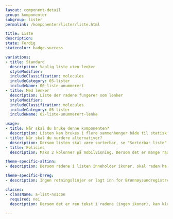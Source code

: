 ```yaml
---
layout: component-detail
group: komponenter
subgroup: lister
permalink: /komponenter/lister/liste.html

title: Liste
description:
state: Ferdig
statecolor: badge-success

variations:
- title: Standard
  description: Vanlig liste uten lenker
  styleModifier:
  includeClassification: molecules
  includeCategory: 05-lister
  includeName: 00-liste-unummerert
- title: Med lenker
  description: Liste der radene fungerer som lenker
  styleModifier:
  includeClassification: molecules
  includeCategory: 05-lister
  includeName: 02-liste-unummerert-lenke

usage:
- title: Når skal du bruke denne komponenten?
  description: Listen kan brukes i flere sammenhenger både til statisk tekst og lenker. Listen kan også inkludere handlinger som å fjerne raden, redigere innholdet i raden, ekspandere innhold i raden, og mer. Derfor inneholder hver li noen ekstra divs med klassene row og col for å kunne variere antall kolonner. Dersom det er kun en kolonne, settes klassen bare til col.
- title: Når skal du vurdere alternativer?
  description: Dersom listen skal være sorterbar, se "Sorterbar liste". Dersom listen skal være en utlisting i en artikkel, se nummert liste, punktliste og koblet liste.
- title: Policies
  description: Maks 2 kolonner på mobilvisning. Dersom det er mange rader, vises kun 20 første, og en "Last flere" knapp. Handlingstekster (Lagt til/Slettet) skal være bold (font-family DIN-bold). Det skal være strek over teksten dersom en rad er fjernet. Rader som kan ekspanderes vises kun 1 ekspandert ad gangen. Dersom en rad blir ekspandert, lukkes den andre som evt var ekspandert fra før.

theme-specific-altinn:
- description: Dersom radene i listen inneholder ikoner, skal raden ha 6px avstand fra venstre til begynnelsen av innholdet på radene. Dersom det er ren tekst i radene (ingen ikoner), brukes klassen a-list-noIcon legges på ul for å fjerne padding-left.<p>Hover og focus på klikkbare rader skal bli lyseblå ($blue-light). Som med alle andre klikkbare elementer skal raden få en hånd-hover musepeker. Når rad kan fjernes skal hover være lyserød ($red-light). Gjennomstryking når rad er slettet. Grønn markering når rad er valgt. Pilene på tabell-sortering skal ikke ha onhover effekt</p>

theme-specific-brreg:
- description: Ingen retningslinjer er lagt inn for Brønnøysundregistrene enda.

classes:
- className: a-list-noIcon
  required: nei
  description: Dersom det er ren tekst i radene (ingen ikoner), kan klassen a-list-noIcon legges på ul for å fjerne padding på 6px.

---
```

